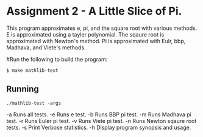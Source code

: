 # Assignment 2 - A Little Slice of Pi.
This program approximates e, pi, and the square root with various methods. E is approximated using a tayler polynomial. The sqaure root is approximated with Newton's method. Pi is approximated with Eulr, bbp, Madhava, and Viete's methods.

#Run the following to build the program:
```
$ make mathlib-test
```

## Running
```
./mathlib-test -args
```
-a   Runs all tests.
-e   Runs e test.
-b   Runs BBP pi test.
-m   Runs Madhava pi test.
-r   Runs Euler pi test.
-v   Runs Viete pi test.
-n   Runs Newton sqaure root tests.
-s   Print Verbose statistics.
-h   Display program synopsis and usage.
